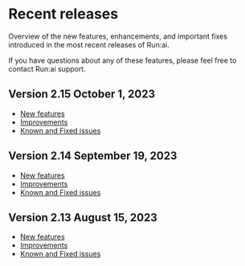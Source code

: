 # Recent releases

Overview of the new features, enhancements, and important fixes introduced in the most recent releases of Run:ai.

If you have questions about any of these features, please feel free to contact Run:ai support.

## Version 2.15 October 1, 2023

* [New features](whats-new-2-15.md#new-features)
* [Improvements](whats-new-2-15.md#improvements)
* [Known and Fixed issues](whats-new-2-15.md#fixed-issues)

## Version 2.14 September 19, 2023
  
* [New features](whats-new-2-14.md#new-features)
* [Improvements](whats-new-2-14.md#improvements)
* [Known and Fixed issues](whats-new-2-14.md#known-and-fixed-issues-by-version)

## Version 2.13 August 15, 2023

* [New features](whats-new-2-13.md#new-features)
* [Improvements](whats-new-2-13.md#improvements)
* [Known and Fixed issues](whats-new-2-13.md#known-and-fixed-issues-by-version)
